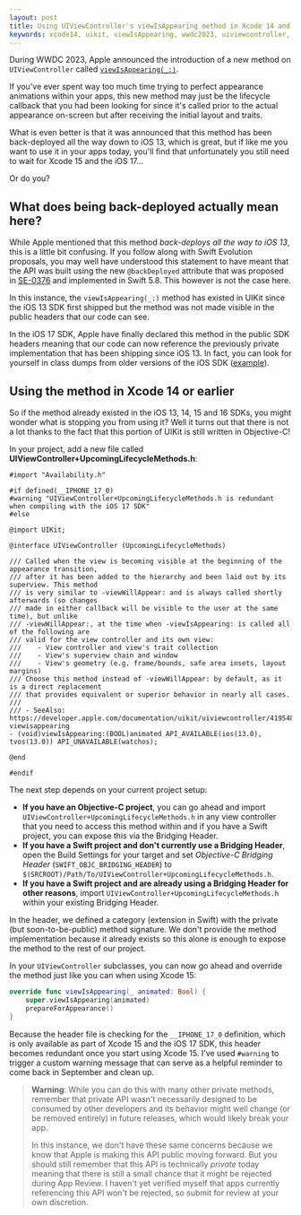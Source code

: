 ```yaml
---
layout: post
title: Using UIViewController's viewIsAppearing method in Xcode 14 and earlier
keywords: xcode14, uikit, viewIsAppearing, wwdc2023, uiviewcontroller, xcode15, ios17
---
```


During WWDC 2023, Apple announced the introduction of a new method on `UIViewController` called [`viewIsAppearing(_:)`](https://developer.apple.com/documentation/uikit/uiviewcontroller/4195485-viewisappearing).

If you've ever spent way too much time trying to perfect appearance animations within your apps, this new method may just be the lifecycle callback that you had been looking for since it's called prior to the actual appearance on-screen but after receiving the initial layout and traits.

What is even better is that it was announced that this method has been back-deployed all the way down to iOS 13, which is great, but if like me you want to use it in your apps today, you'll find that unfortunately you still need to wait for Xcode 15 and the iOS 17...

Or do you?

## What does being back-deployed actually mean here?

While Apple mentioned that this method _back-deploys all the way to iOS 13_, this is a little bit confusing. If you follow along with Swift Evolution proposals, you may well have understood this statement to have meant that the API was built using the new `@backDeployed` attribute that was proposed in [SE-0376](https://github.com/apple/swift-evolution/blob/main/proposals/0376-function-back-deployment.md) and implemented in Swift 5.8. This however is not the case here.

In this instance, the `viewIsAppearing(_:)` method has existed in UIKit since the iOS 13 SDK first shipped but the method was not made visible in the public headers that our code can see.

In the iOS 17 SDK, Apple have finally declared this method in the public SDK headers meaning that our code can now reference the previously private implementation that has been shipping since iOS 13. In fact, you can look for yourself in class dumps from older versions of the iOS SDK ([example](https://developer.limneos.net/?ios=13.1.3&framework=UIKitCore.framework&header=UIViewController.h)).

## Using the method in Xcode 14 or earlier

So if the method already existed in the iOS 13, 14, 15 and 16 SDKs, you might wonder what is stopping you from using it? Well it turns out that there is not a lot thanks to the fact that this portion of UIKit is still written in Objective-C!

In your project, add a new file called **UIViewController+UpcomingLifecycleMethods.h**:

```objc
#import "Availability.h"

#if defined(__IPHONE_17_0)
#warning "UIViewController+UpcomingLifecycleMethods.h is redundant when compiling with the iOS 17 SDK"
#else

@import UIKit;

@interface UIViewController (UpcomingLifecycleMethods)

/// Called when the view is becoming visible at the beginning of the appearance transition,
/// after it has been added to the hierarchy and been laid out by its superview. This method
/// is very similar to -viewWillAppear: and is always called shortly afterwards (so changes
/// made in either callback will be visible to the user at the same time), but unlike
/// -viewWillAppear:, at the time when -viewIsAppearing: is called all of the following are
/// valid for the view controller and its own view:
///    - View controller and view's trait collection
///    - View's superview chain and window
///    - View's geometry (e.g. frame/bounds, safe area insets, layout margins)
/// Choose this method instead of -viewWillAppear: by default, as it is a direct replacement
/// that provides equivalent or superior behavior in nearly all cases.
///
/// - SeeAlso: https://developer.apple.com/documentation/uikit/uiviewcontroller/4195485-viewisappearing
- (void)viewIsAppearing:(BOOL)animated API_AVAILABLE(ios(13.0), tvos(13.0)) API_UNAVAILABLE(watchos);

@end

#endif
```

The next step depends on your current project setup:

- **If you have an Objective-C project**, you can go ahead and import `UIViewController+UpcomingLifecycleMethods.h` in any view controller that you need to access this method within and if you have a Swift project, you can expose this via the Bridging Header.
- **If you have a Swift project and don't currently use a Bridging Header**, open the Build Settings for your target and set _Objective-C Bridging Header_ (`SWIFT_OBJC_BRIDGING_HEADER`) to `$(SRCROOT)/Path/To/UIViewController+UpcomingLifecycleMethods.h`.
- **If you have a Swift project and are already using a Bridging Header for other reasons**, import `UIViewController+UpcomingLifecycleMethods.h` within your existing Bridging Header.

In the header, we defined a category (extension in Swift) with the private (but soon-to-be-public) method signature. We don't provide the method implementation because it already exists so this alone is enough to expose the method to the rest of our project.

In your `UIViewController` subclasses, you can now go ahead and override the method just like you can when using Xcode 15:

```swift
override func viewIsAppearing(_ animated: Bool) {
    super.viewIsAppearing(animated)
    prepareForAppearance()
}
```

Because the header file is checking for the `__IPHONE_17_0` definition, which is only available as part of Xcode 15 and the iOS 17 SDK, this header becomes redundant once you start using Xcode 15. I've used `#warning` to trigger a custom warning message that can serve as a helpful reminder to come back in September and clean up.

> **Warning**: While you can do this with many other private methods, remember that private API wasn't necessarily designed to be consumed by other developers and its behavior might well change (or be removed entirely) in future releases, which would likely break your app.
>
> In this instance, we don't have these same concerns because we know that Apple is making this API public moving forward. But you should still remember that this API is technically _private_ today meaning that there is still a small chance that it might be rejected during App Review. I haven't yet verified myself that apps currently referencing this API won't be rejected, so submit for review at your own discretion.





